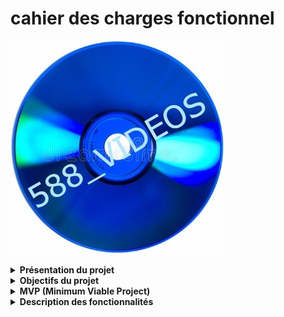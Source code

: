 # cahier des charges fonctionnel

![logo 588_VIDEOS](./images/logo.jpg)

<details>
    <summary>
        <strong>Présentation du projet</strong>
    </summary>

588_videos est le gestionnaire de ma vidéothèque perso.
Le but du projet est avant-tout de pratiquer et d’acquérir de nouvelles compétences.
Je vais travailler sur :

- L'inscription / connexion d'un utilisateur.
- Différents niveaux de droits utilisateurs (utilisateurs et admin)
- La modération des notes données aux films.
- La multiplication volontaire de tables afin de pratiquer un peu de SQL au détriment de l'optimisation.
- Faire un travail propre de A à Z en termes d'organisation et de contenus.

</details>

<details>
    <summary>
        <strong>Objectifs du projet</strong>
    </summary>

588_videos devra me permettre de:

- vérifier si j’ai déjà vu un film.
- retrouver un film “physiquement”.
- retrouver un film en fonction de différents critères (sociétés de production, acteur, budget, genre, durée, notation ….)
- proposer une liste de film en fonction des précédents choix de l’utilisateur.
- noter un film.
- créer des séances de visionnage. 

</details>

<details>
    <summary>
        <strong>MVP (Minimum Viable Project) </strong>
    </summary>

**Version 1.0**
---------------
Profil **visiteur**:

- Liste complète des vidéos (pas d’accès aux détails).
- Recherche par titre, année genre, Pour adulte, acteurs, budget, sociétés de production….
- Formulaire de contact
- Formulaire d’inscription
- 1 proposition au hasard avec détails

**Version 1.1**
--------------
Profil **utilisateur** :

- Connecter
- ajouter un film à ses favoris
- faire une recherche par type de support
- créer une séance de visionnage
- voir les détails d’un film
- déposer un avis
- voir la liste des séances de l’utilisateur connecté et supprimer une séance (nombre de séance, séance sans avis)
- voir la liste de ses avis et modification + état de l’avis (en attente, validé, refusé)
- modifier de son profil utilisateur
- avoir des propositions en fonction des avis

**Version 1.2**
-----------------
Profil **admin** :

- créer un admin
- ajouter un film
- modifier un film
- valider un avis
- supprimer un compte utilisateur
- avoir accès à des stats:
  - film le plus vus
  - user qui a vu le plus de film
  - user qui donne le plus d’avis
  - nb d’avis
  - nb d’utilisateur

</details>
<details>
    <summary>
        <strong>Description des fonctionnalités</strong>
    </summary>



</details>